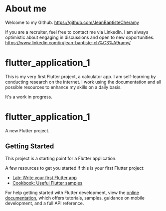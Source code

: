 # About me
Welcome to my Github.
https://github.com/JeanBaptisteCheramy

If you are a recruiter, feel free to contact me via LinkedIn. I am always optimistic about engaging in discussions and open to new opportunities.
https://www.linkedin.com/in/jean-baptiste-ch%C3%A9ramy/

# flutter_application_1


This is my very first Flutter project, a calculator app. I am self-learning by conducting research on the internet. I work using the documentation and all possible resources to enhance my skills on a daily basis.

It's a work in progress.

# flutter_application_1

A new Flutter project.

## Getting Started

This project is a starting point for a Flutter application.

A few resources to get you started if this is your first Flutter project:

- [Lab: Write your first Flutter app](https://docs.flutter.dev/get-started/codelab)
- [Cookbook: Useful Flutter samples](https://docs.flutter.dev/cookbook)

For help getting started with Flutter development, view the
[online documentation](https://docs.flutter.dev/), which offers tutorials,
samples, guidance on mobile development, and a full API reference.
